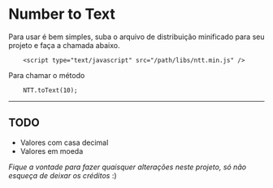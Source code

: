 # Number to Text

Para usar é bem simples, suba o arquivo de distribuição minificado para seu projeto e faça a chamada abaixo.

        <script type="text/javascript" src="/path/libs/ntt.min.js" />

Para chamar o método

        NTT.toText(10);

___

## TODO

* Valores com casa decimal
* Valores em moeda

_Fique a vontade para fazer quaisquer alterações neste projeto, só não esqueça de deixar os créditos_ :)